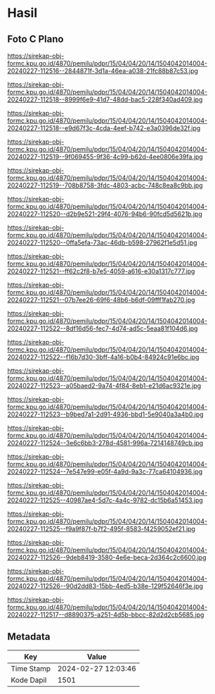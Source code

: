 # Hasil

## Foto C Plano

https://sirekap-obj-formc.kpu.go.id/4870/pemilu/pdpr/15/04/04/20/14/1504042014004-20240227-112516--2844871f-3d1a-46ea-a038-21fc88b87c53.jpg

https://sirekap-obj-formc.kpu.go.id/4870/pemilu/pdpr/15/04/04/20/14/1504042014004-20240227-112518--8999f6e9-41d7-48dd-bac5-228f340ad409.jpg

https://sirekap-obj-formc.kpu.go.id/4870/pemilu/pdpr/15/04/04/20/14/1504042014004-20240227-112518--e9d67f3c-4cda-4eef-b742-e3a0396de32f.jpg

https://sirekap-obj-formc.kpu.go.id/4870/pemilu/pdpr/15/04/04/20/14/1504042014004-20240227-112519--9f069455-9f36-4c99-b62d-4ee0806e39fa.jpg

https://sirekap-obj-formc.kpu.go.id/4870/pemilu/pdpr/15/04/04/20/14/1504042014004-20240227-112519--708b8758-3fdc-4803-acbc-748c8ea8c9bb.jpg

https://sirekap-obj-formc.kpu.go.id/4870/pemilu/pdpr/15/04/04/20/14/1504042014004-20240227-112520--d2b9e521-29f4-4076-94b6-90fcd5d5621b.jpg

https://sirekap-obj-formc.kpu.go.id/4870/pemilu/pdpr/15/04/04/20/14/1504042014004-20240227-112520--0ffa5efa-73ac-46db-b598-27962f1e5d51.jpg

https://sirekap-obj-formc.kpu.go.id/4870/pemilu/pdpr/15/04/04/20/14/1504042014004-20240227-112521--ff62c2f8-b7e5-4059-a616-e30a1317c777.jpg

https://sirekap-obj-formc.kpu.go.id/4870/pemilu/pdpr/15/04/04/20/14/1504042014004-20240227-112521--07b7ee26-69f6-48b6-b6df-09fff1fab270.jpg

https://sirekap-obj-formc.kpu.go.id/4870/pemilu/pdpr/15/04/04/20/14/1504042014004-20240227-112522--8df16d56-fec7-4d74-ad5c-5eaa81f104d6.jpg

https://sirekap-obj-formc.kpu.go.id/4870/pemilu/pdpr/15/04/04/20/14/1504042014004-20240227-112522--f16b7d30-3bff-4a16-b0b4-84924c91e6bc.jpg

https://sirekap-obj-formc.kpu.go.id/4870/pemilu/pdpr/15/04/04/20/14/1504042014004-20240227-112523--a05baed2-9a74-4f84-8eb1-e21d6ac9321e.jpg

https://sirekap-obj-formc.kpu.go.id/4870/pemilu/pdpr/15/04/04/20/14/1504042014004-20240227-112523--b9bed7a1-2d91-4936-bbd1-5e9040a3a4b0.jpg

https://sirekap-obj-formc.kpu.go.id/4870/pemilu/pdpr/15/04/04/20/14/1504042014004-20240227-112524--3e6c6bb3-278d-4581-996a-7214148749cb.jpg

https://sirekap-obj-formc.kpu.go.id/4870/pemilu/pdpr/15/04/04/20/14/1504042014004-20240227-112524--7e547e99-e05f-4a9d-9a3c-77ca64104936.jpg

https://sirekap-obj-formc.kpu.go.id/4870/pemilu/pdpr/15/04/04/20/14/1504042014004-20240227-112525--40987ae4-5d7c-4a4c-9782-dc15b6a51453.jpg

https://sirekap-obj-formc.kpu.go.id/4870/pemilu/pdpr/15/04/04/20/14/1504042014004-20240227-112525--f9a9f87f-b7f2-495f-8583-f4259052ef21.jpg

https://sirekap-obj-formc.kpu.go.id/4870/pemilu/pdpr/15/04/04/20/14/1504042014004-20240227-112526--9deb8419-3580-4e6e-beca-2d364c2c6600.jpg

https://sirekap-obj-formc.kpu.go.id/4870/pemilu/pdpr/15/04/04/20/14/1504042014004-20240227-112526--90d2dd83-15bb-4ed5-b38e-129f52646f3e.jpg

https://sirekap-obj-formc.kpu.go.id/4870/pemilu/pdpr/15/04/04/20/14/1504042014004-20240227-112517--d8890375-a251-4d5b-bbcc-82d2d2cb5685.jpg


## Metadata

| Key        | Value               |
| ---------- | ------------------- |
| Time Stamp | 2024-02-27 12:03:46 |
| Kode Dapil | 1501                |



